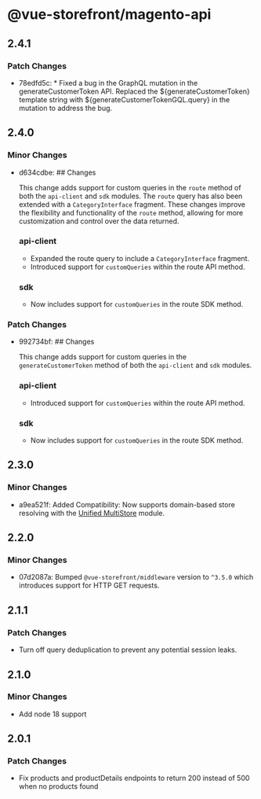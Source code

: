 # @vue-storefront/magento-api

## 2.4.1

### Patch Changes

- 78edfd5c: \* Fixed a bug in the GraphQL mutation in the generateCustomerToken API. Replaced the ${generateCustomerToken} template string with ${generateCustomerTokenGQL.query} in the mutation to address the bug.

## 2.4.0

### Minor Changes

- d634cdbe: ## Changes

  This change adds support for custom queries in the `route` method of both the `api-client` and `sdk` modules. The `route` query has also been extended with a `CategoryInterface` fragment. These changes improve the flexibility and functionality of the `route` method, allowing for more customization and control over the data returned.

  ### api-client

  - Expanded the route query to include a `CategoryInterface` fragment.
  - Introduced support for `customQueries` within the route API method.

  ### sdk

  - Now includes support for `customQueries` in the route SDK method.

### Patch Changes

- 992734bf: ## Changes

  This change adds support for custom queries in the `generateCustomerToken` method of both the `api-client` and `sdk` modules.

  ### api-client

  - Introduced support for `customQueries` within the route API method.

  ### sdk

  - Now includes support for `customQueries` in the route SDK method.

## 2.3.0

### Minor Changes

- a9ea521f: Added Compatibility: Now supports domain-based store resolving with the [Unified MultiStore](https://github.com/vuestorefront/unified-multi-store) module.

## 2.2.0

### Minor Changes

- 07d2087a: Bumped `@vue-storefront/middleware` version to `^3.5.0` which introduces support for HTTP GET requests.

## 2.1.1

### Patch Changes

- Turn off query deduplication to prevent any potential session leaks.

## 2.1.0

### Minor Changes

- Add node 18 support

## 2.0.1

### Patch Changes

- Fix products and productDetails endpoints to return 200 instead of 500 when no products found
